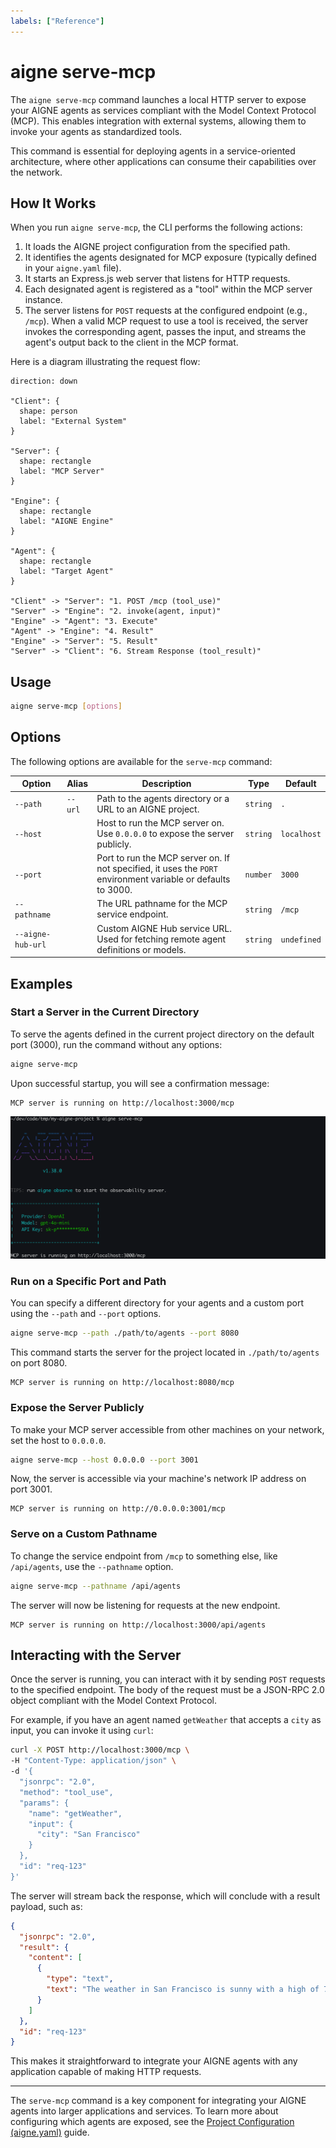 ```yaml
---
labels: ["Reference"]
---
```


# aigne serve-mcp

The `aigne serve-mcp` command launches a local HTTP server to expose your AIGNE agents as services compliant with the Model Context Protocol (MCP). This enables integration with external systems, allowing them to invoke your agents as standardized tools.

This command is essential for deploying agents in a service-oriented architecture, where other applications can consume their capabilities over the network.

## How It Works

When you run `aigne serve-mcp`, the CLI performs the following actions:

1.  It loads the AIGNE project configuration from the specified path.
2.  It identifies the agents designated for MCP exposure (typically defined in your `aigne.yaml` file).
3.  It starts an Express.js web server that listens for HTTP requests.
4.  Each designated agent is registered as a "tool" within the MCP server instance.
5.  The server listens for `POST` requests at the configured endpoint (e.g., `/mcp`). When a valid MCP request to use a tool is received, the server invokes the corresponding agent, passes the input, and streams the agent's output back to the client in the MCP format.

Here is a diagram illustrating the request flow:

```d2
direction: down

"Client": {
  shape: person
  label: "External System"
}

"Server": {
  shape: rectangle
  label: "MCP Server"
}

"Engine": {
  shape: rectangle
  label: "AIGNE Engine"
}

"Agent": {
  shape: rectangle
  label: "Target Agent"
}

"Client" -> "Server": "1. POST /mcp (tool_use)"
"Server" -> "Engine": "2. invoke(agent, input)"
"Engine" -> "Agent": "3. Execute"
"Agent" -> "Engine": "4. Result"
"Engine" -> "Server": "5. Result"
"Server" -> "Client": "6. Stream Response (tool_result)"

```

## Usage

```bash
aigne serve-mcp [options]
```

## Options

The following options are available for the `serve-mcp` command:

| Option | Alias | Description | Type | Default |
| --- | --- | --- | --- | --- |
| `--path` | `--url` | Path to the agents directory or a URL to an AIGNE project. | `string` | `.` |
| `--host` | | Host to run the MCP server on. Use `0.0.0.0` to expose the server publicly. | `string` | `localhost` |
| `--port` | | Port to run the MCP server on. If not specified, it uses the `PORT` environment variable or defaults to 3000. | `number` | `3000` |
| `--pathname` | | The URL pathname for the MCP service endpoint. | `string` | `/mcp` |
| `--aigne-hub-url` | | Custom AIGNE Hub service URL. Used for fetching remote agent definitions or models. | `string` | `undefined` |

## Examples

### Start a Server in the Current Directory

To serve the agents defined in the current project directory on the default port (3000), run the command without any options:

```bash
aigne serve-mcp
```

Upon successful startup, you will see a confirmation message:

```
MCP server is running on http://localhost:3000/mcp
```

![MCP Service Running](../assets/run-mcp-service.png)

### Run on a Specific Port and Path

You can specify a different directory for your agents and a custom port using the `--path` and `--port` options.

```bash
aigne serve-mcp --path ./path/to/agents --port 8080
```

This command starts the server for the project located in `./path/to/agents` on port 8080.

```
MCP server is running on http://localhost:8080/mcp
```

### Expose the Server Publicly

To make your MCP server accessible from other machines on your network, set the host to `0.0.0.0`.

```bash
aigne serve-mcp --host 0.0.0.0 --port 3001
```

Now, the server is accessible via your machine's network IP address on port 3001.

```
MCP server is running on http://0.0.0.0:3001/mcp
```

### Serve on a Custom Pathname

To change the service endpoint from `/mcp` to something else, like `/api/agents`, use the `--pathname` option.

```bash
aigne serve-mcp --pathname /api/agents
```

The server will now be listening for requests at the new endpoint.

```
MCP server is running on http://localhost:3000/api/agents
```

## Interacting with the Server

Once the server is running, you can interact with it by sending `POST` requests to the specified endpoint. The body of the request must be a JSON-RPC 2.0 object compliant with the Model Context Protocol.

For example, if you have an agent named `getWeather` that accepts a `city` as input, you can invoke it using `curl`:

```bash
curl -X POST http://localhost:3000/mcp \
-H "Content-Type: application/json" \
-d '{
  "jsonrpc": "2.0",
  "method": "tool_use",
  "params": {
    "name": "getWeather",
    "input": {
      "city": "San Francisco"
    }
  },
  "id": "req-123"
}'
```

The server will stream back the response, which will conclude with a result payload, such as:

```json
{
  "jsonrpc": "2.0",
  "result": {
    "content": [
      {
        "type": "text",
        "text": "The weather in San Francisco is sunny with a high of 70°F."
      }
    ]
  },
  "id": "req-123"
}
```

This makes it straightforward to integrate your AIGNE agents with any application capable of making HTTP requests.

---

The `serve-mcp` command is a key component for integrating your AIGNE agents into larger applications and services. To learn more about configuring which agents are exposed, see the [Project Configuration (aigne.yaml)](./core-concepts-project-configuration.md) guide.
